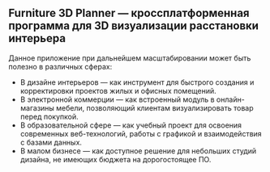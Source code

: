 ## Furniture 3D Planner — кроссплатформенная программа для 3D визуализации расстановки интерьера
Данное приложение при дальнейшем масштабировании может быть полезно в различных сферах:
* В дизайне интерьеров — как инструмент для быстрого создания и корректировки проектов жилых и офисных помещений.
* В электронной коммерции — как встроенный модуль в онлайн-магазины мебели, позволяющий клиентам визуализировать товар перед покупкой.
* В образовательной сфере — как учебный проект для освоения современных веб-технологий, работы с графикой и взаимодействия с базами данных.
* В малом бизнесе — как доступное решение для небольших студий дизайна, не имеющих бюджета на дорогостоящее ПО.
